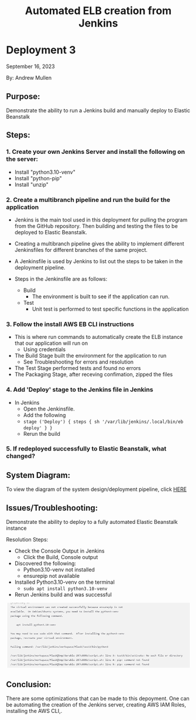 <h1 align="center">Automated ELB creation from Jenkins<h1> 


# Deployment 3
September 16, 2023

By: Andrew Mullen

## Purpose:

Demonstrate the ability to run a Jenkins build and manually deploy to Elastic Beanstalk

## Steps:

### 1. Create your own Jenkins Server and install the following on the server:
   - Install "python3.10-venv"
   - Install "python-pip"
   - Install "unzip"

### 2. Create a multibranch pipeline and run the build for the application

- Jenkins is the main tool used in this deployment for pulling the program from the GitHub repository. Then building and testing the files to be deployed to Elastic Beanstalk.
- Creating a multibranch pipeline gives the ability to implement different Jenkinsfiles for different branches of the same project.
- A Jenkinsfile is used by Jenkins to list out the steps to be taken in the deployment pipeline.

- Steps in the Jenkinsfile are as follows:
  - Build
    - The environment is built to see if the application can run.
  - Test
    - Unit test is performed to test specific functions in the application


### 3. Follow the install AWS EB CLI instructions

- This is where run commands to automatically create the ELB instance that our application will run on
    - Using credentials
- The Build Stage built the environment for the application to run
    - See Troubleshooting for errors and resolution
- The Test Stage performed tests and found no errors
- The Packaging Stage, after receving confimation, zipped the files

### 4. Add 'Deploy' stage to the Jenkins file in Jenkins

- In Jenkins
    - Open the Jenkinsfile.
	- Add the following 
	 - `stage ('Deploy') { steps { sh '/var/lib/jenkins/.local/bin/eb deploy' } }`
	- Rerun the build

### 5. If redeployed successfully to Elastic Beanstalk, what changed?



## System Diagram:

To view the diagram of the system design/deployment pipeline, click [HERE](https://github.com/andmulLABS01/Deployment_3AM/blob/main/Depoyment3.drawio.png)

## Issues/Troubleshooting:

Demonstrate the ability to deploy to a fully automated Elastic Beanstalk instance

Resolution Steps:
- Check the Console Output in Jenkins
  - Click the Build, Console output
- Discovered the following:
  - Python3.10-venv not installed
  - ensurepip not available
- Installed Python3.10-venv on the terminal
  - `sudo apt install python3.10-venv`
- Rerun Jenkins build and was successful 


![alt text](https://github.com/andmulLABS01/Deployment_2AM/blob/main/dp2_error.PNG)


## Conclusion:

There are some optimizations that can be made to this depoyment.  One can be automating the creation of the Jenkins server, creating AWS IAM Roles, installing the AWS CLI,.
